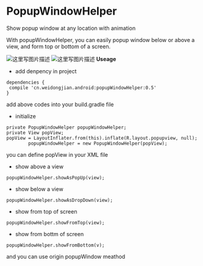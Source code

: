 # PopupWindowHelper
Show popup window at any location with animation

With popupWindowHelper, you can easily popup window below or above a view, and form top or bottom of a screen. 

![这里写图片描述](https://raw.githubusercontent.com/weidongjian/PopupWindowHelper/master/art/screenShot.gif)
![这里写图片描述](https://github.com/fengdongfei/PopupWindowHelper/blob/master/jj.gif)
**Useage**

- add denpency in project
```
dependencies {
 compile 'cn.weidongjian.android:popupWindowHelper:0.5'
}
```
add above codes into your build.gradle file

 - initialize
```
private PopupWindowHelper popupWindowHelper;
private View popView;
popView = LayoutInflater.from(this).inflate(R.layout.popupview, null);
        popupWindowHelper = new PopupWindowHelper(popView);
```
you can define popView in your XML file

- show above a view

```
popupWindowHelper.showAsPopUp(view);
```


- show below a view

```
popupWindowHelper.showAsDropDown(view);
```


- show from top of screen

```
popupWindowHelper.showFromTop(view);
```

- show from bottm of screen

```
popupWindowHelper.showFromBottom(v);
```

and you can use origin popupWindow meathod
